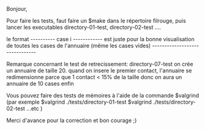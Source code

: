 Bonjour,

Pour faire les tests, faut faire un $make dans le répertoire filrouge,
puis lancer les executables directory-01-test, directory-02-test ....

le format ----------  case i ------------ est juste pour la bonne visualisation de toutes les  cases de l'annuaire (même les cases vides)
          -------------------------------

Remarque concernant le test de retrecissement: directory-07-test
on crée un annuaire de taille 20. quand on insere le premier contact, l'annuaire se redimensionne parce que 1 contact < 15% de la taille
donc on aura un annuaire de 10 cases enfin

Vous pouvez faire des tests de mémoires à l'aide de la commande $valgrind  (par exemple $valgrind ./tests/directory-01-test
 $valgrind ./tests/directory-02-test  ...etc )

Merci d'avance pour la correction et bon courage ;)
